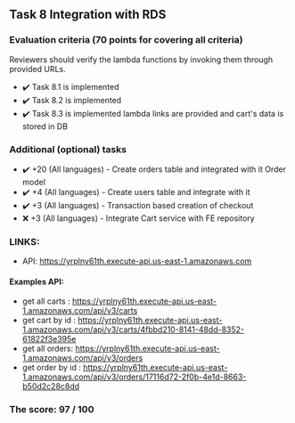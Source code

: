 ## Task 8 Integration with RDS

### Evaluation criteria (70 points for covering all criteria)
Reviewers should verify the lambda functions by invoking them through provided URLs.

- ✔️ Task 8.1 is implemented
- ✔️ Task 8.2 is implemented
- ✔️ Task 8.3 is implemented lambda links are provided and cart's data is stored in DB

### Additional (optional) tasks
- ✔️ +20 (All languages) - Create orders table and integrated with it Order model
- ✔️ +4 (All languages) - Create users table and integrate with it
- ✔️ +3 (All languages) - Transaction based creation of checkout
- ❌ +3 (All languages) - Integrate Cart service with FE repository

### LINKS:
- API: https://yrplny61th.execute-api.us-east-1.amazonaws.com

#### Examples API: 
- get all carts : https://yrplny61th.execute-api.us-east-1.amazonaws.com/api/v3/carts
- get cart by id : https://yrplny61th.execute-api.us-east-1.amazonaws.com/api/v3/carts/4fbbd210-8141-48dd-8352-61822f3e395e
- get all orders: https://yrplny61th.execute-api.us-east-1.amazonaws.com/api/v3/orders
- get order by id : https://yrplny61th.execute-api.us-east-1.amazonaws.com/api/v3/orders/17116d72-2f0b-4e1d-8663-b50d2c28c8dd

### The score: 97 / 100
